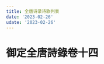 ```yaml
---
title: 全唐诗录诗歌列表
date: '2023-02-26'
udate: '2023-02-26'
---
```

# 御定全唐詩錄卷十四

<PoemList :list="poems" :authorMap="authorMap" />


<script setup>
const chapter = '卷十四';
import poems from '/data/qtsl/卷十四/poems.json'
import authorMap from '/data/qtsl/卷十四/author.json'
</script>
